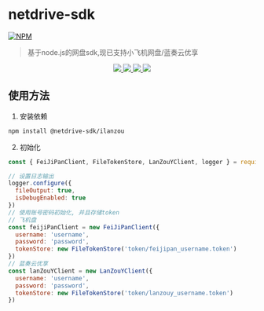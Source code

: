 # netdrive-sdk

[![NPM](https://nodei.co/npm/@netdrive-sdk/ilanzou.png?downloads=true&downloadRank=true&stars=true)](https://nodei.co/npm/@netdrive-sdk/ilanzou/)

> 基于node.js的网盘sdk,现已支持小飞机网盘/蓝奏云优享

<div align="center">
  <a href="https://www.npmjs.org/package/@netdrive-sdk/ilanzou">
    <img src="https://img.shields.io/npm/v/@netdrive-sdk/ilanzou.svg">
  </a>
  <a href="https://packagephobia.com/result?p=@netdrive-sdk/ilanzou">
    <img src="https://packagephobia.com/badge?p=@netdrive-sdk/ilanzou">
  </a>
  <a href="https://npmcharts.com/compare/@netdrive-sdk/ilanzou?minimal=true">
    <img src="http://img.shields.io/npm/dm/@netdrive-sdk/ilanzou.svg">
  </a>
  <a href="LICENSE">
    <img src="https://img.shields.io/badge/License-MIT-yellow.svg">
  </a>
</div>

## 使用方法

1. 安装依赖

```sh
npm install @netdrive-sdk/ilanzou
```

2. 初始化

```js
const { FeiJiPanClient, FileTokenStore, LanZouYClient, logger } = require('cloud189-sdk')

// 设置日志输出
logger.configure({
  fileOutput: true,
  isDebugEnabled: true
})
// 使用账号密码初始化, 并且存储token
// 飞机盘
const feijiPanClient = new FeiJiPanClient({
  username: 'username',
  password: 'password',
  tokenStore: new FileTokenStore('token/feijipan_username.token')
})
// 蓝奏云优享
const lanZouYClient = new LanZouYClient({
  username: 'username',
  password: 'password',
  tokenStore: new FileTokenStore('token/lanzouy_username.token')
})
```

